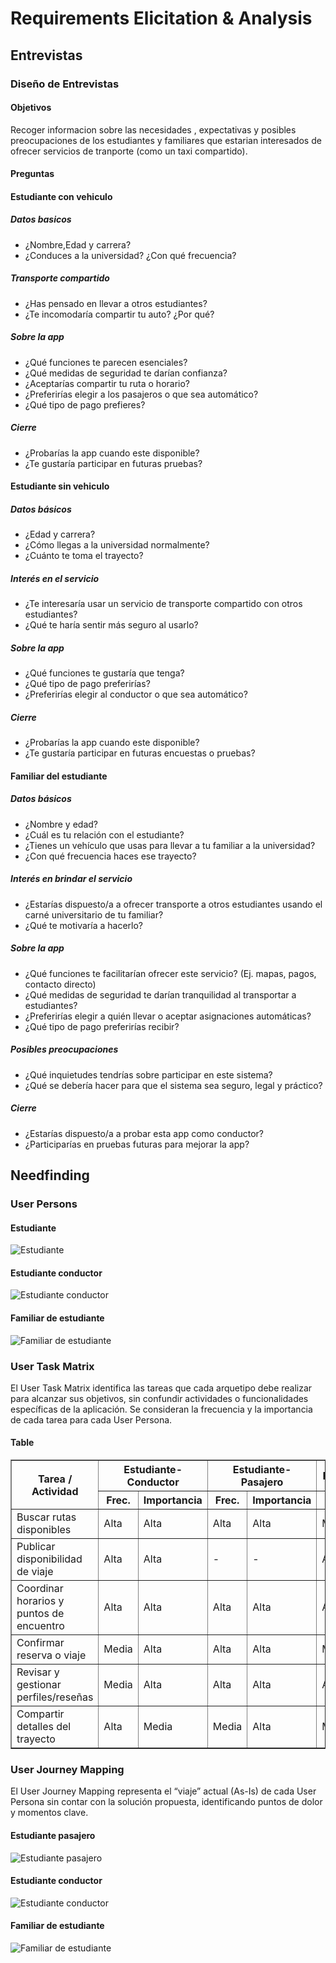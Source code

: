 # Requirements Elicitation & Analysis

## Entrevistas

### Diseño de Entrevistas

#### Objetivos

Recoger informacion sobre las necesidades , expectativas y posibles preocupaciones de los estudiantes y familiares que estarian interesados de ofrecer servicios de tranporte (como un taxi compartido).

#### Preguntas

#### Estudiante con vehiculo

##### Datos basicos

- ¿Nombre,Edad y carrera?
- ¿Conduces a la universidad? ¿Con qué frecuencia?

##### Transporte compartido

- ¿Has pensado en llevar a otros estudiantes?
- ¿Te incomodaría compartir tu auto? ¿Por qué?

##### Sobre la app

- ¿Qué funciones te parecen esenciales?
- ¿Qué medidas de seguridad te darían confianza?
- ¿Aceptarías compartir tu ruta o horario?
- ¿Preferirías elegir a los pasajeros o que sea automático?
- ¿Qué tipo de pago prefieres?

##### Cierre

- ¿Probarías la app cuando este disponible?
- ¿Te gustaría participar en futuras pruebas?

#### Estudiante sin vehiculo

##### Datos básicos

- ¿Edad y carrera?
- ¿Cómo llegas a la universidad normalmente?
- ¿Cuánto te toma el trayecto?

##### Interés en el servicio

- ¿Te interesaría usar un servicio de transporte compartido con otros estudiantes?
- ¿Qué te haría sentir más seguro al usarlo?

##### Sobre la app

- ¿Qué funciones te gustaría que tenga?
- ¿Qué tipo de pago preferirías?
- ¿Preferirías elegir al conductor o que sea automático?

##### Cierre

- ¿Probarías la app cuando este disponible?
- ¿Te gustaría participar en futuras encuestas o pruebas?

#### Familiar del estudiante

##### Datos básicos

- ¿Nombre y edad?
- ¿Cuál es tu relación con el estudiante?
- ¿Tienes un vehículo que usas para llevar a tu familiar a la universidad?
- ¿Con qué frecuencia haces ese trayecto?

##### Interés en brindar el servicio

- ¿Estarías dispuesto/a a ofrecer transporte a otros estudiantes usando el carné universitario de tu familiar?
- ¿Qué te motivaría a hacerlo?

##### Sobre la app

- ¿Qué funciones te facilitarían ofrecer este servicio? (Ej. mapas, pagos, contacto directo)
- ¿Qué medidas de seguridad te darían tranquilidad al transportar a estudiantes?
- ¿Preferirías elegir a quién llevar o aceptar asignaciones automáticas?
- ¿Qué tipo de pago preferirías recibir?

##### Posibles preocupaciones

- ¿Qué inquietudes tendrías sobre participar en este sistema?
- ¿Qué se debería hacer para que el sistema sea seguro, legal y práctico?

##### Cierre

- ¿Estarías dispuesto/a a probar esta app como conductor?
- ¿Participarías en pruebas futuras para mejorar la app?

## Needfinding

### User Persons

#### Estudiante

![Estudiante](./imgs/ana-guevara-estudiante.png)

#### Estudiante conductor

![Estudiante conductor](./imgs/carlos-estudiante-conductor.png)

#### Familiar de estudiante

![Familiar de estudiante](./imgs/javier-familiar-conductor.png)

### User Task Matrix

El User Task Matrix identifica las tareas que cada arquetipo debe realizar para alcanzar sus objetivos, sin confundir actividades o funcionalidades específicas de la aplicación. Se consideran la frecuencia y la importancia de cada tarea para cada User Persona.

#### Table

<table border="1" cellspacing="0" cellpadding="5">
<thead>
<tr>
<th rowspan="2">Tarea / Actividad</th>
<th colspan="2">Estudiante-Conductor</th>
<th colspan="2">Estudiante-Pasajero</th>
<th colspan="2">Familiar-Conductor</th>
</tr>
<tr>
<th>Frec.</th>
<th>Importancia</th>
<th>Frec.</th>
<th>Importancia</th>
<th>Frec.</th>
<th>Importancia</th>
</tr>
</thead>
<tbody>
<tr>
<td>Buscar rutas disponibles</td>
<td>Alta</td>
<td>Alta</td>
<td>Alta</td>
<td>Alta</td>
<td>Media</td>
<td>Media</td>
</tr>
<tr>
<td>Publicar disponibilidad de viaje</td>
<td>Alta</td>
<td>Alta</td>
<td>-</td>
<td>-</td>
<td>Alta</td>
<td>Alta</td>
</tr>
<tr>
<td>Coordinar horarios y puntos de encuentro</td>
<td>Alta</td>
<td>Alta</td>
<td>Alta</td>
<td>Alta</td>
<td>Alta</td>
<td>Alta</td>
</tr>
<tr>
<td>Confirmar reserva o viaje</td>
<td>Media</td>
<td>Alta</td>
<td>Alta</td>
<td>Alta</td>
<td>Media</td>
<td>Media</td>
</tr>
<tr>
<td>Revisar y gestionar perfiles/rese&ntilde;as</td>
<td>Media</td>
<td>Alta</td>
<td>Alta</td>
<td>Alta</td>
<td>Alta</td>
<td>Alta</td>
</tr>
<tr>
<td>Compartir detalles del trayecto</td>
<td>Alta</td>
<td>Media</td>
<td>Media</td>
<td>Alta</td>
<td>Media</td>
<td>Meida</td>
</tr>
</tbody>
</table>

### User Journey Mapping

El User Journey Mapping representa el “viaje” actual (As-Is) de cada User Persona sin contar con la solución propuesta, identificando puntos de dolor y momentos clave.

#### Estudiante pasajero

![Estudiante pasajero](./imgs/jm-estudiante.png)

#### Estudiante conductor

![Estudiante conductor](./imgs/jm-estudiante-conductor.png)

#### Familiar de estudiante

![Familiar de estudiante](./imgs/jm-familiar.png)
